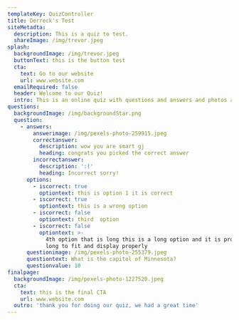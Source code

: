 ```yaml
---
templateKey: QuizController
title: Derreck's Test
siteMetadta:
  description: This is a quiz to test.
  shareImage: /img/trevor.jpeg
splash:
  backgroundImage: /img/trevor.jpeg
  buttonText: this is the button test
  cta:
    text: Go to our website
    url: www.website.com
  emailRequired: false
  header: Welcome to our Quiz!
  intro: This is an online quiz with questions and answers and photos and money
questions:
  backgroundImage: /img/backgroundStar.png
  question:
    - answers:
        answerimage: /img/pexels-photo-259915.jpeg
        correctanswer:
          description: wow you are smart gj
          heading: congrats you picked the correct answer
        incorrectanswer:
          description: ':('
          heading: Incorrect sorry!
      options:
        - iscorrect: true
          optiontext: this is option 1 it is correct
        - iscorrect: true
          optiontext: this is a wrong option
        - iscorrect: false
          optiontext: third  option
        - iscorrect: false
          optiontext: >-
            4th option that is long this is a long option and it is probably too
            long to fit and display properly
      questionimage: /img/pexels-photo-255379.jpeg
      questiontext: What is the capitol of Minnesota?
      questionvalue: 10
finalpage:
  backgroundImage: /img/pexels-photo-1227520.jpeg
  cta:
    text: this is the final CTA
    url: www.website.com
  outro: 'thank you for doing our quiz, we had a great time'
---
```


